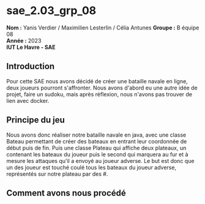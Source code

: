# sae_2.03_grp_08

**Nom :** Yanis Verdier / Maximilien Lesterlin / Célia Antunes 
**Groupe :** B équipe 08   
**Année :** 2023   
**IUT Le Havre - SAE** 

## Introduction

Pour cette SAE nous avons décidé de créer une bataille navale en ligne, deux joueurs pourront s'affronter. Nous avons d'abord eu une autre idée de projet, faire un sudoku, mais après réflexion, nous n'avons pas trouver de lien avec docker.   

## Principe du jeu

Nous avons donc réaliser notre bataille navale en java, avec une classe Bateau permettant de créer des bateaux en entrant leur coordonnée de début puis de fin. Puis une classe Plateau qui affiche deux plateaux, un contenant les bateaux du joueur puis le second qui marquera au fur et à mesure les attaques qu'il a envoyé au joueur adverse. Le but est donc que un des joueur est touché coulé tous les bateaux du joueur adverse, représentés sur notre plateau par des #.  

## Comment avons nous procédé